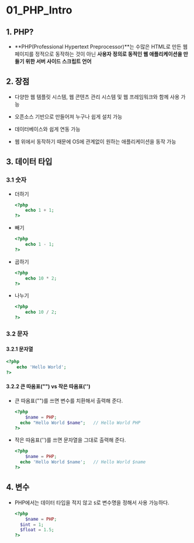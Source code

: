 # 01_PHP_Intro

## 1. PHP?

- **PHP(Professional Hypertext Preprocessor)**는 수많은 HTML로 만든 웹 페이지를 정적으로 동작하는 것이 아닌 **사용자 정의로 동적인 웹 애플리케이션을 만들기 위한 서버 사이드 스크립트 언어**

## 2. 장점

- 다양한 웹 템플릿 시스템, 웹 콘텐츠 관리 시스템 및 웹 프레임워크와 함께 사용 가능

- 오픈소스 기반으로 만들어져 누구나 쉽게 설치 가능
- 데이터베이스와 쉽게 연동 가능
- 웹 위에서 동작하기 때문에 OS에 관계없이 원하는 애플리케이션을 동작 가능

## 3. 데이터 타입

### 3.1 숫자

- 더하기

  ```php
  <?php
      echo 1 + 1;
  ?>
  ```

- 빼기

  ```php
  <?php
      echo 1 - 1;
  ?>
  ```

- 곱하기

  ```php
  <?php
      echo 10 * 2;
  ?>
  ```

- 나누기

  ```php
  <?php
      echo 10 / 2;
  ?>
  ```

### 3.2 문자

#### 3.2.1 문자열

```php
<?php
    echo 'Hello World';
?>
```

#### 3.2.2 큰 따옴표("") vs 작은 따옴표('')

- 큰 따옴표("")를 쓰면 변수를 치환해서 출력해 준다.

  ```php
  <?php
      $name = PHP;
  	echo "Hello World $name";	// Hello World PHP
  ?>
  ```

- 작은 따옴표('')를 쓰면 문자열을 그대로 출력해 준다.

  ```php
  <?php
      $name = PHP;
  	echo 'Hello World $name';	// Hello World $name
  ?>
  ```

## 4. 변수

- PHP에서는 데이터 타입을 적지 않고 `$`로 변수명을 정해서 사용 가능하다.

  ```php
  <?php
      $name = PHP;
  	$int = 1;
  	$float = 1.5;
  ?>
  ```

  

